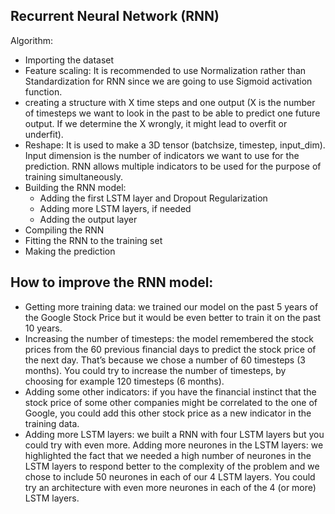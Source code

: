 ## Recurrent Neural Network (RNN)

Algorithm:
  * Importing the dataset
  * Feature scaling: It is recommended to use Normalization rather than Standardization for RNN since we are going to use Sigmoid activation function. 
  * creating a structure with X time steps and one output (X is the number of timesteps we want to look in the past to be able to predict one future output. If we determine the X wrongly, it might lead to overfit or underfit). 
  * Reshape: It is used to make a 3D tensor (batchsize, timestep, input_dim). Input dimension is the number of indicators we want to use for the prediction. RNN allows multiple indicators to be used for the purpose of training simultaneously.
  * Building the RNN model:
    * Adding the first LSTM layer and Dropout Regularization
    * Adding more LSTM layers, if needed
    * Adding the output layer
  * Compiling the RNN
  * Fitting the RNN to the training set
  * Making the prediction




## How to improve the RNN model:
  * Getting more training data: we trained our model on the past 5 years of the Google Stock Price but it would be even better to train it on the past 10 years.
  * Increasing the number of timesteps: the model remembered the stock prices from the 60 previous financial days to predict the stock price of the next day. That’s because we chose a number of 60 timesteps (3 months). You could try to increase the number of timesteps, by choosing for example 120 timesteps (6 months).
  * Adding some other indicators: if you have the financial instinct that the stock price of some other companies might be correlated to the one of Google, you could add this other stock price as a new indicator in the training data.
  * Adding more LSTM layers: we built a RNN with four LSTM layers but you could try with even more.
Adding more neurones in the LSTM layers: we highlighted the fact that we needed a high number of neurones in the LSTM layers to respond better to the complexity of the problem and we chose to include 50 neurones in each of our 4 LSTM layers. You could try an architecture with even more neurones in each of the 4 (or more) LSTM layers.
